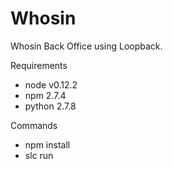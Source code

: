 # Whosin

Whosin Back Office using Loopback.

Requirements
* node v0.12.2
* npm 2.7.4
* python 2.7.8

Commands
* npm install
* slc run
